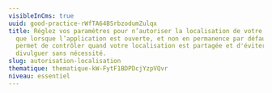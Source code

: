 ```yaml
---
visibleInCms: true
uuid: good-practice-rWfTA64BSrbzodumZulqx
title: Réglez vos paramètres pour n’autoriser la localisation de votre appareil
  que lorsque l’application est ouverte, et non en permanence par défaut. Cela
  permet de contrôler quand votre localisation est partagée et d'éviter de la
  divulguer sans nécessité.
slug: autorisation-localisation
thematique: thematique-kW-FytF1BDPDcjYzpVQvr
niveau: essentiel
---
```

